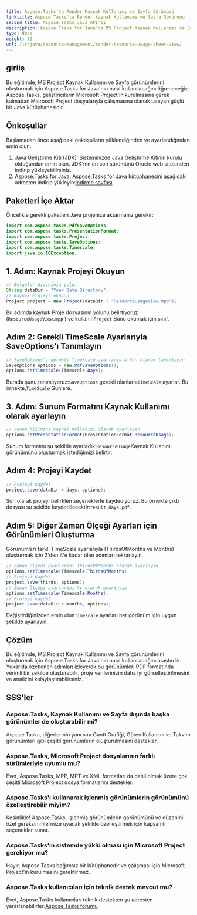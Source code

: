 ```yaml
---
title: Aspose.Tasks'ta Render Kaynak Kullanımı ve Sayfa Görünümü
linktitle: Aspose.Tasks'ta Render Kaynak Kullanımı ve Sayfa Görünümü
second_title: Aspose.Tasks Java API'si
description: Aspose.Tasks for Java'da MS Project Kaynak Kullanımı ve Sayfa görünümlerini nasıl oluşturacağınızı öğrenin. Ayrıntılı PDF raporlarını zahmetsizce oluşturmak için adım adım kılavuzumuzu izleyin.
type: docs
weight: 16
url: /tr/java/resource-management/render-resource-usage-sheet-view/
---
```

## giriiş
Bu eğitimde, MS Project Kaynak Kullanımı ve Sayfa görünümlerini oluşturmak için Aspose.Tasks for Java'nın nasıl kullanılacağını öğreneceğiz. Aspose.Tasks, geliştiricilerin Microsoft Project'in kurulmasına gerek kalmadan Microsoft Project dosyalarıyla çalışmasına olanak tanıyan güçlü bir Java kütüphanesidir.
## Önkoşullar
Başlamadan önce aşağıdaki önkoşulların yüklendiğinden ve ayarlandığından emin olun:
1. Java Geliştirme Kiti (JDK): Sisteminizde Java Geliştirme Kitinin kurulu olduğundan emin olun. JDK'nın en son sürümünü Oracle web sitesinden indirip yükleyebilirsiniz.
2.  Aspose.Tasks for Java: Aspose.Tasks for Java kütüphanesini aşağıdaki adresten indirip yükleyin:[indirme sayfası](https://releases.aspose.com/tasks/java/).

## Paketleri İçe Aktar
Öncelikle gerekli paketleri Java projenize aktarmanız gerekir:
```java
import com.aspose.tasks.PdfSaveOptions;
import com.aspose.tasks.PresentationFormat;
import com.aspose.tasks.Project;
import com.aspose.tasks.SaveOptions;
import com.aspose.tasks.Timescale;
import java.io.IOException;
```
## 1. Adım: Kaynak Projeyi Okuyun
```java
// Belgeler dizininin yolu.
String dataDir = "Your Data Directory";
// Kaynak Projeyi okuyun
Project project = new Project(dataDir + "ResourceUsageView.mpp");
```
Bu adımda kaynak Proje dosyasının yolunu belirtiyoruz (`ResourceUsageView.mpp` ) ve kullanın`Project` Bunu okumak için sınıf.
## Adım 2: Gerekli TimeScale Ayarlarıyla SaveOptions'ı Tanımlayın
```java
// SaveOptions'ı gerekli TimeScale ayarlarıyla Gün olarak tanımlayın
SaveOptions options = new PdfSaveOptions();
options.setTimescale(Timescale.Days);
```
 Burada şunu tanımlıyoruz:`SaveOptions` gerekli olanlarla`TimeScale` ayarlar. Bu örnekte,`TimeScale` Günlere.
## 3. Adım: Sunum Formatını Kaynak Kullanımı olarak ayarlayın
```java
// Sunum biçimini Kaynak Kullanımı olarak ayarlayın
options.setPresentationFormat(PresentationFormat.ResourceUsage);
```
 Sunum formatını şu şekilde ayarladık:`ResourceUsage`Kaynak Kullanımı görünümünü oluşturmak istediğimizi belirtir.
## Adım 4: Projeyi Kaydet
```java
// Projeyi Kaydet
project.save(dataDir + days, options);
```
Son olarak projeyi belirtilen seçeneklerle kaydediyoruz. Bu örnekte çıktı dosyası şu şekilde kaydedilecektir:`result_days.pdf`.
## Adım 5: Diğer Zaman Ölçeği Ayarları için Görünümleri Oluşturma
Görünümleri farklı TimeScale ayarlarıyla (ThirdsOfMonths ve Months) oluşturmak için 2'den 4'e kadar olan adımları tekrarlayın.
```java
// Zaman Ölçeği ayarlarını ThirdsOfMonths olarak ayarlayın
options.setTimescale(Timescale.ThirdsOfMonths);
// Projeyi Kaydet
project.save(thirds, options);
// Zaman Ölçeği ayarlarını Ay olarak ayarlayın
options.setTimescale(Timescale.Months);
// Projeyi kaydet
project.save(dataDir + months, options);
```
 Değiştirdiğinizden emin olun`Timescale` ayarları her görünüm için uygun şekilde ayarlayın.

## Çözüm
Bu eğitimde, MS Project Kaynak Kullanımı ve Sayfa görünümlerini oluşturmak için Aspose.Tasks for Java'nın nasıl kullanılacağını araştırdık. Yukarıda özetlenen adımları izleyerek bu görünümleri PDF formatında verimli bir şekilde oluşturabilir, proje verilerinizin daha iyi görselleştirilmesini ve analizini kolaylaştırabilirsiniz.
## SSS'ler
### Aspose.Tasks, Kaynak Kullanımı ve Sayfa dışında başka görünümler de oluşturabilir mi?
Aspose.Tasks, diğerlerinin yanı sıra Gantt Grafiği, Görev Kullanımı ve Takvim görünümleri gibi çeşitli görünümlerin oluşturulmasını destekler.
### Aspose.Tasks, Microsoft Project dosyalarının farklı sürümleriyle uyumlu mu?
Evet, Aspose.Tasks, MPP, MPT ve XML formatları da dahil olmak üzere çok çeşitli Microsoft Project dosya formatlarını destekler.
### Aspose.Tasks'ı kullanarak işlenmiş görünümlerin görünümünü özelleştirebilir miyim?
Kesinlikle! Aspose.Tasks, işlenmiş görünümlerin görünümünü ve düzenini özel gereksinimlerinize uyacak şekilde özelleştirmek için kapsamlı seçenekler sunar.
### Aspose.Tasks'ın sistemde yüklü olması için Microsoft Project gerekiyor mu?
Hayır, Aspose.Tasks bağımsız bir kütüphanedir ve çalışması için Microsoft Project'in kurulmasını gerektirmez.
### Aspose.Tasks kullanıcıları için teknik destek mevcut mu?
 Evet, Aspose.Tasks kullanıcıları teknik destekten şu adresten yararlanabilirler:[Aspose.Tasks forumu](https://forum.aspose.com/c/tasks/15).